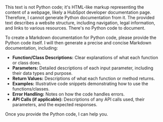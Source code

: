 This text is not Python code; it's HTML-like markup representing the content of a webpage, likely a HubSpot developer documentation page.  Therefore, I cannot generate Python documentation from it.  The provided text describes a website structure, including navigation, legal information, and links to various resources.  There's no Python code to document.


To create a Markdown documentation for Python code, please provide the Python code itself.  I will then generate a precise and concise Markdown documentation, including:

* **Function/Class Descriptions:**  Clear explanations of what each function or class does.
* **Parameters:**  Detailed descriptions of each input parameter, including their data types and purpose.
* **Return Values:**  Descriptions of what each function or method returns.
* **Examples:**  Illustrative code snippets demonstrating how to use the functions/classes.
* **Error Handling:**  Notes on how the code handles errors.
* **API Calls (if applicable):**  Descriptions of any API calls used, their parameters, and the expected responses.


Once you provide the Python code, I can help you.
